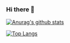 ### Hi there 👋

[![Anurag's github stats](https://github-readme-stats.vercel.app/api?username=abaskett3&count_private=true&hideborder=true&theme=cobalt&show_icons=true)](https://github.com/anuraghazra/github-readme-stats)

[![Top Langs](https://github-readme-stats.vercel.app/api/top-langs/?username=abaskett3&theme=cobalt)](https://github.com/anuraghazra/github-readme-stats)

<!--
**abaskett3/abaskett3** is a ✨ _special_ ✨ repository because its `README.md` (this file) appears on your GitHub profile.

Here are some ideas to get you started:

- 🔭 I’m currently working on ...
- 🌱 I’m currently learning ...
- 👯 I’m looking to collaborate on ...
- 🤔 I’m looking for help with ...
- 💬 Ask me about ...
- 📫 How to reach me: ...
- 😄 Pronouns: ...
- ⚡ Fun fact: ...
-->

